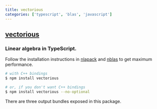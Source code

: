 ```yaml
---
title: vectorious
categories: ['typescript', 'blas', 'javascript']
---
```

## [vectorious](https://github.com/mateogianolio/vectorious)

### Linear algebra in TypeScript.


Follow the installation instructions in [nlapack](https://github.com/nperf/nlapack) and [nblas](https://github.com/nperf/nblas) to get maximum performance.

```bash
# with C++ bindings
$ npm install vectorious

# or, if you don't want C++ bindings
$ npm install vectorious --no-optional
```

There are three output bundles exposed in this package.
